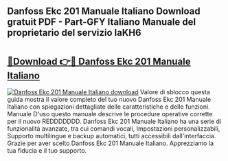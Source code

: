 ## Danfoss Ekc 201 Manuale Italiano Download gratuit PDF - Part-GFY Italiano Manuale del proprietario del servizio laKH6

# <h2><a href="http://dfehg9.blite.top/?on=Danfoss+Ekc+201+Manuale+Italiano">🔗Download 👉🔴 Danfoss Ekc 201 Manuale Italiano</a></h2>

[![Danfoss Ekc 201 Manuale Italiano download](https://i.imgur.com/lujVjoI.png)](http://dfehg9.blite.top/?on=Danfoss+Ekc+201+Manuale+Italiano)
Valore di sblocco questa guida mostra il valore completo del tuo nuovo Danfoss Ekc 201 Manuale Italiano con spiegazioni dettagliate delle caratteristiche e delle funzioni. Manuale D'uso questo manuale descrive le procedure operative corrette per il nuovo REDDDDDDD. Danfoss Ekc 201 Manuale Italiano ha una serie di funzionalità avanzate, tra cui comandi vocali, Impostazioni personalizzabili, Supporto multilingue e backup automatici, tutti accessibili dall'interfaccia. Grazie per aver scelto Danfoss Ekc 201 Manuale Italiano. Apprezziamo la tua fiducia e il tuo supporto.
